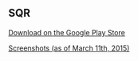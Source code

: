 ## SQR ##

[Download on the Google Play Store](https://play.google.com/store/apps/details?id=com.kyler.sqr)

[Screenshots (as of March 11th, 2015)](https://github.com/I-am-Reinvented/SQR/tree/wip/theme/Images/screenshots/wip)
